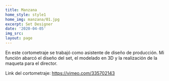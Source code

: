 ```yaml
---
title: Manzana
home_style: style1
home_img: manzana/01.jpg
excerpt: Set Designer
date: '2020-04-05'
img_src: 
layout: page
---
```


En este cortometraje se trabajó como asistente de diseño de producción. Mi función abarcó el diseño del set, el modelado en 3D y la realización de la maqueta para el director.

Link del cortometraje: https://vimeo.com/335702143